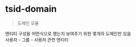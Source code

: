 # tsid-domain
> 도메인 모듈
> 
엔티티 구성을 어떤식으로 했는지 보여주기 위한 몇개의 도메인만 있음 <br>
사용자 - 그룹 - 사용처 관련 엔티티 <br><br>
